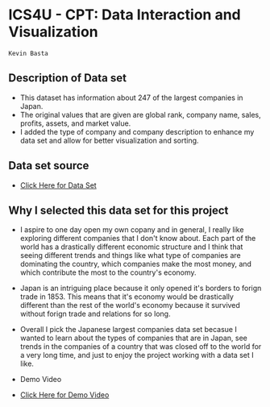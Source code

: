
# ICS4U - CPT: Data Interaction and Visualization
`Kevin Basta`

##  Description of Data set
* This dataset has information about 247 of the largest companies in Japan.
* The original values that are given are global rank, company name, sales, profits, assets, and market value.
* I added the type of company and company description to enhance my data set and allow for better visualization and sorting.

## Data set source
* [Click Here for Data Set](https://data.world/finance/japan-largest-companies)

## Why I selected this data set for this project
* I aspire to one day open my own copany and in general, I really like exploring different companies that I don't know about. Each part of the world has a drastically different economic structure and I think that seeing different trends and things like what type of companies are dominating the country, which companies make the most money, and which contribute the most to the country's economy.
* Japan is an intriguing place because it only opened it's borders to forign trade in 1853. This means that it's economy would be drastically different than the rest of the world's economy because it survived without forign trade and relations for so long.
* Overall I pick the Japanese largest companies data set becasue I wanted to learn about the types of companies that are in Japan, see trends in the companies of a country that was closed off to the world for a very long time, and just to enjoy the project working with a data set I like.

* Demo Video
* [Click Here for Demo Video]()